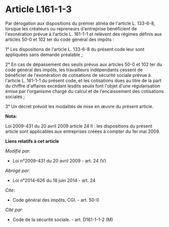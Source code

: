 # Article L161-1-3

Par dérogation aux dispositions du premier alinéa de l'article L. 133-6-8, lorsque les créateurs ou repreneurs d'entreprise
bénéficient de l'exonération prévue à l'article L. 161-1-1 et relèvent des régimes définis aux articles 50-0 et 102 ter du
code général des impôts : 

1° Les dispositions de l'article L. 133-6-8 du présent code leur sont appliquées sans demande préalable ; 

2° En cas de dépassement des seuils prévus aux articles 50-0 et 102 ter du code général des impôts, les travailleurs
indépendants cessent de bénéficier de l'exonération de cotisations de sécurité sociale prévue à l'article L. 161-1-1 du
présent code, et les cotisations dues au titre de la part du chiffre d'affaires excédant lesdits seuils font l'objet d'une
régularisation émise par l'organisme chargé du calcul et de l'encaissement des cotisations sociales ; 

3° Un décret prévoit les modalités de mise en œuvre du présent article.

**Nota:**

Loi 2009-431 du 20 avril 2009 article 24 II : les dispositions du présent article sont applicables aux entreprises créées à
compter du 1er mai 2009.

**Liens relatifs à cet article**

_Modifié par_:

  - Loi n°2009-431 du 20 avril 2009 - art. 24 (V)

_Abrogé par_:

  - Loi n°2014-626 du 18 juin 2014 - art. 24

_Cite_:

  - Code général des impôts, CGI. - art. 50-0

_Cité par_:

  - Code de la sécurité sociale. - art. D161-1-1-2 (M)
